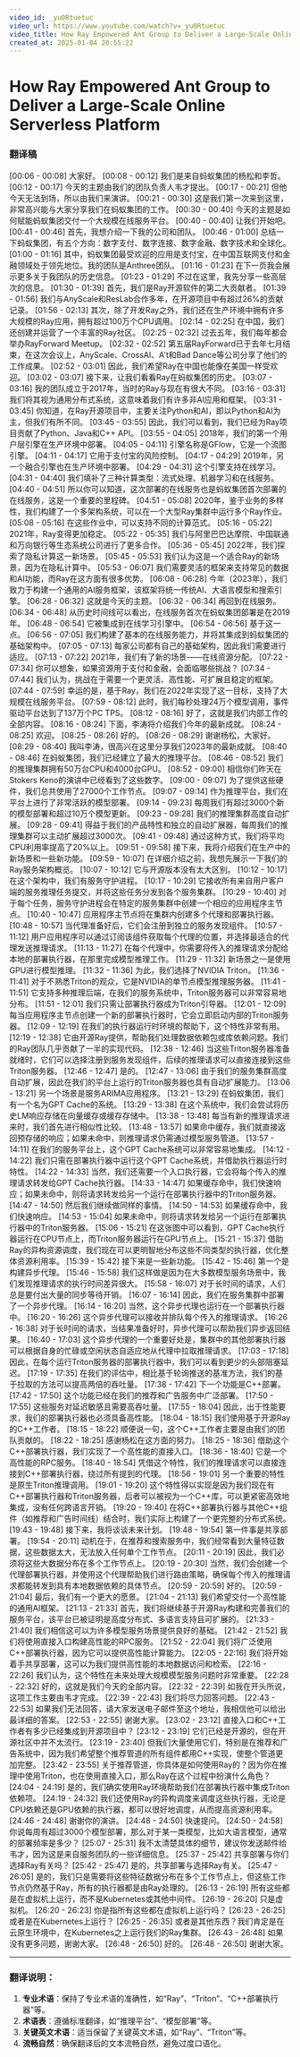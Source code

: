 ```yaml
---
video_id: _yu0Rtuetuc
video_url: https://www.youtube.com/watch?v=_yu0Rtuetuc
video_title: How Ray Empowered Ant Group to Deliver a Large-Scale Online Serverless Platform
created_at: 2025-01-04 20:55:22
---
```


# How Ray Empowered Ant Group to Deliver a Large-Scale Online Serverless Platform

### 翻译稿

[00:06 - 00:08] 大家好。
[00:08 - 00:12] 我们是来自蚂蚁集团的杨松和李哲。
[00:12 - 00:17] 今天的主题由我们的团队负责人韦才提出。
[00:17 - 00:21] 但他今天无法到场，所以由我们来演讲。
[00:21 - 00:30] 这是我们第一次来到这里，非常高兴能与大家分享我们在蚂蚁集团的工作。
[00:30 - 00:40] 今天的主题是如何赋能蚂蚁集团交付一个大规模在线服务平台。
[00:40 - 00:40] 让我们开始吧。
[00:41 - 00:46] 首先，我想介绍一下我的公司和团队。
[00:46 - 01:00] 总结一下蚂蚁集团，有五个方向：数字支付、数字连接、数字金融、数字技术和全球化。
[01:00 - 01:16] 其中，蚂蚁集团最受欢迎的应用是支付宝，在中国互联网支付和金融领域处于领先地位。我的团队是Anthree团队。
[01:16 - 01:23] 在下一页我会展示更多关于我团队的历史信息。
[01:23 - 01:29] 不过在这里，我先分享一些高层次的信息。
[01:30 - 01:39] 首先，我们是Ray开源软件的第二大贡献者。
[01:39 - 01:56] 我们与AnyScale和ResLab合作多年，在开源项目中有超过26%的贡献记录。
[01:56 - 02:13] 其次，除了开发Ray之外，我们还在生产环境中拥有许多大规模的Ray应用，拥有超过100万个CPU调用。
[02:14 - 02:25] 在中国，我们还创建并运营了一个丰富的Ray社区。
[02:25 - 02:32] 过去五年，我们每年都会举办RayForward Meetup。
[02:32 - 02:52] 第五届RayForward已于去年七月结束，在这次会议上，AnyScale、CrossAI、A't和Bad Dance等公司分享了他们的工作成果。
[02:52 - 03:01] 因此，我们希望Ray在中国也能像在美国一样受欢迎。
[03:02 - 03:07] 接下来，让我们看看Ray在蚂蚁集团的历史。
[03:07 - 03:16] 我的团队成立于2017年，当时的Ray与现在有很大不同。
[03:16 - 03:31] 我们将其视为通用分布式系统，这意味着我们有许多非AI应用和框架。
[03:31 - 03:45] 你知道，在Ray开源项目中，主要关注Python和AI，即以Python和AI为主，但我们有所不同。
[03:45 - 03:55] 因此，我们可以看到，我们已经为Ray项目贡献了Python、Java和C++ API。
[03:55 - 04:05] 2018年，我们的第一个用户层引擎在生产环境中部署。
[04:05 - 04:11] 引擎名称是GFlow，它是一个流图引擎。
[04:11 - 04:17] 它用于支付宝的风险控制。
[04:17 - 04:29] 2019年，另一个融合引擎也在生产环境中部署。
[04:29 - 04:31] 这个引擎支持在线学习。
[04:31 - 04:40] 我们填补了三种计算类型：流式处理、机器学习和在线服务。
[04:40 - 04:51] 所以你可以知道，这次部署的在线服务也是蚂蚁集团首次部署的在线服务，这是一个重要的里程碑。
[04:51 - 05:08] 2020年，鉴于业务的多样性，我们构建了一个多架构系统，可以在一个大型Ray集群中运行多个Ray作业。
[05:08 - 05:16] 在这些作业中，可以支持不同的计算范式。
[05:16 - 05:22] 2021年，Ray变得更加稳定。
[05:22 - 05:35] 我们与阿里巴巴达摩院、中国联通和万向银行等生态系统公司进行了更多合作。
[05:36 - 05:45] 2022年，我们探索了隐私计算这一新场景。
[05:45 - 05:53] 我们认为这是一个适合Ray的新场景，因为在隐私计算中。
[05:53 - 06:07] 我们需要灵活的框架来支持常见的数据和AI功能，而Ray在这方面有很多优势。
[06:08 - 06:28] 今年（2023年），我们致力于构建一个通用的AI服务框架，该框架将统一传统AI、大语言模型和搜索引擎。
[06:28 - 06:32] 这就是今天的主题。
[06:32 - 06:34] 再回到在线服务。
[06:34 - 06:48] 从历史时间线可以看出，在线服务首次在蚂蚁集团部署是在2019年。
[06:48 - 06:54] 它被集成到在线学习引擎中。
[06:54 - 06:56] 基于这一点。
[06:56 - 07:05] 我们构建了基本的在线服务能力，并将其集成到蚂蚁集团的基础架构中。
[07:05 - 07:13] 每家公司都有自己的基础架构，因此我们需要进行适应。
[07:13 - 07:22] 2021年，我们有了新的场景——在线资源分配。
[07:22 - 07:34] 你可以想象，如果资源用于支付和金融，会面临哪些挑战？
[07:34 - 07:44] 我们认为，挑战在于需要一个更灵活、高性能、可扩展且稳定的框架。
[07:44 - 07:59] 幸运的是，基于Ray，我们在2022年实现了这一目标，支持了大规模在线服务平台。
[07:59 - 08:12] 此时，我们每秒处理24万个模型调用，事件驱动平台达到了137万个PC TPS。
[08:12 - 08:16] 好了，这就是我们内部工作的全部内容。
[08:16 - 08:24] 下面，李涛将介绍我们今年的最新成就。
[08:24 - 08:25] 欢迎。
[08:25 - 08:26] 好的。
[08:26 - 08:29] 谢谢杨松，大家好。
[08:29 - 08:40] 我叫李涛，很高兴在这里分享我们2023年的最新成就。
[08:40 - 08:46] 在蚂蚁集团，我们已经建立了最大的推理平台。
[08:46 - 08:52] 我们的推理集群拥有50万台CPU和4000台GPU。
[08:52 - 09:00] 相信你们昨天在Stokers Keno的演讲中已经看到了这些数字。
[09:00 - 09:07] 为了提供这些硬件，我们总共使用了27000个工作节点。
[09:07 - 09:14] 作为推理平台，我们在平台上进行了非常活跃的模型部署。
[09:14 - 09:23] 每周我们有超过3000个新的模型部署和超过10万个模型更新。
[09:23 - 09:28] 我们的推理集群高度自动扩展。
[09:28 - 09:41] 得益于我们的产品特性和独立的自动扩展器，每周我们的推理集群可以主动扩展超过3000次。
[09:41 - 09:48] 通过这种方式，我们将平均CPU利用率提高了20%以上。
[09:51 - 09:58] 接下来，我将介绍我们在生产中的新场景和一些新功能。
[09:59 - 10:07] 在详细介绍之前，我想先展示一下我们的Ray服务架构概览。
[10:07 - 10:12] 它与开源版本没有太大区别。
[10:12 - 10:17] 在这个架构中，我们有服务守护进程。
[10:17 - 10:29] 它接收所有来自用户客户端的服务推理任务提交，并将这些任务分发到各个服务集群。
[10:29 - 10:40] 对于每个任务，服务守护进程会在特定的服务集群中创建一个相应的应用程序主节点。
[10:40 - 10:47] 应用程序主节点将在集群内创建多个代理和部署执行器。
[10:48 - 10:57] 当代理准备好后，它们会注册到独立的服务发现组件。
[10:57 - 11:12] 用户应用程序可以通过订阅该组件获取每个代理的位置，并选择最适合的代理发送推理请求。
[11:13 - 11:27] 在每个代理中，你需要将传入的推理请求分配给本地的部署执行器，在那里完成模型推理工作。
[11:29 - 11:32] 新场景之一是使用GPU进行模型推理。
[11:32 - 11:36] 为此，我们选择了NVIDIA Triton。
[11:36 - 11:41] 对于不熟悉Triton的观众，它是NVIDIA的单节点模型推理服务器。
[11:41 - 11:51] 它支持多种推理后端，在我们的服务系统中，Triton服务器可以非常容易地分布。
[11:51 - 12:01] 我们只需让部署执行器成为Triton引导器。
[12:01 - 12:09] 每当应用程序主节点创建一个新的部署执行器时，它会立即启动内部的Triton服务器。
[12:09 - 12:19] 在我们的执行器运行时环境的帮助下，这个特性非常有用。
[12:19 - 12:38] 它由开源Ray提供，帮助我们处理数据依赖包或库依赖问题。我们的Ray团队几乎贡献了一半的实现代码。
[12:38 - 12:46] 当这些Triton服务器准备就绪时，它们可以选择注册到服务发现组件，后续的推理请求可以直接连接到这些Triton服务器。
[12:46 - 12:47] 是的。
[12:47 - 13:06] 由于我们的服务集群高度自动扩展，因此在我们的平台上运行的Triton服务器也具有自动扩展能力。
[13:06 - 13:21] 另一个场景是服务ARIMA应用程序。
[13:21 - 13:29] 在蚂蚁集团，我们有一个名为GPT Cache的系统。
[13:29 - 13:38] 在这个系统中，我们会尝试将历史LM响应存储在向量缓存或缓存存储中。
[13:38 - 13:48] 每当有新的推理请求进来时，我们首先进行相似性比较。
[13:48 - 13:57] 如果命中缓存，我们就直接返回预存储的响应；如果未命中，则推理请求仍需通过模型服务管道。
[13:57 - 14:11] 在我们的服务平台上，这个GPT Cache系统可以非常容易地集成。
[14:12 - 14:22] 我们只需在部署执行器中运行这个GPT Cache系统，并借助执行器运行时特性。
[14:22 - 14:33] 当然，我们还需要一个入口执行器，它会将每个传入的推理请求转发给GPT Cache执行器。
[14:33 - 14:47] 如果缓存命中，我们快速响应；如果未命中，则将请求转发给另一个运行在部署执行器中的Triton服务器。
[14:47 - 14:50] 然后我们继续做同样的事情。
[14:50 - 14:53] 如果缓存命中，我们快速响应。
[14:53 - 15:04] 如果未命中，则将请求转发给另一个运行在部署执行器中的Triton服务器。
[15:06 - 15:21] 在这张图中可以看到，GPT Cache执行器运行在CPU节点上，而Triton服务器运行在GPU节点上。
[15:21 - 15:37] 借助Ray的异构资源调度，我们现在可以更明智地分布这些不同类型的执行器，优化整体资源利用率。
[15:39 - 15:42] 接下来是一些新功能。
[15:42 - 15:46] 第一个是构建异步代理。
[15:46 - 15:58] 我们这样做是因为在大多数模型服务场景中，我们发现推理请求的执行时间差异很大。
[15:58 - 16:07] 对于长时间的请求，人们总是要付出大量的同步等待开销。
[16:07 - 16:14] 因此，我们在服务集群中部署了一个异步代理。
[16:14 - 16:20] 当然，这个异步代理也运行在一个部署执行器中。
[16:20 - 16:26] 这个异步代理可以接收并排队每个传入的推理请求。
[16:26 - 16:38] 对于长时间的请求，当结果准备好时，异步代理可以帮助我们异步返回结果。
[16:40 - 17:03] 这个异步代理的一个重要好处是，集群中的其他部署执行器可以根据自身的忙碌或空闲状态自适应地从代理中拉取推理请求。
[17:03 - 17:18] 因此，在每个运行Triton服务器的部署执行器中，我们可以看到更少的头部阻塞延迟。
[17:19 - 17:35] 在我们的评估中，相比基于轮询推送的基准方法，我们的基于拉取的方法可以提高两倍的吞吐量。
[17:38 - 17:42] 下一个功能是C++部署。
[17:42 - 17:50] 这个功能已经在我们的推荐和广告服务中广泛部署。
[17:50 - 17:55] 这些服务对延迟敏感且需要高吞吐量。
[17:55 - 18:04] 因此，出于性能要求，我们的部署执行器也必须具备高性能。
[18:04 - 18:15] 我们使用基于开源Ray的C++工作者。
[18:15 - 18:22] 顺便说一句，这个C++工作者主要是由我们的团队贡献的。
[18:22 - 18:25] 感谢杨松在这方面的努力。
[18:25 - 18:36] 借助这个C++部署执行器，我们实现了一个高性能的直接入口。
[18:36 - 18:40] 它是一个高性能的RPC服务。
[18:40 - 18:54] 凭借这个特性，我们的推理请求可以直接连接到C++部署执行器，绕过所有提到的代理。
[18:56 - 19:01] 另一个重要的特性是原生Triton推理调用。
[19:01 - 19:20] 这个特性得以实现是因为我们现在有C++部署执行器和Triton服务器，后者可以被视为一个C++库，可以更紧密高效地集成，没有任何跨语言开销。
[19:20 - 19:40] 在将C++部署执行器与其他C++组件（如推荐和广告时间线）结合时，我们实际上构建了一个更完整的分布式系统。
[19:43 - 19:48] 接下来，我将谈谈未来计划。
[19:48 - 19:54] 第一件事是共享部署。
[19:54 - 20:11] 动机在于，在推荐和搜索服务中，我们经常看到大量特征数据，这些数据太大，无法放入任何单个工作节点。
[20:11 - 20:19] 因此，我们必须将这些大数据分布在多个工作节点上。
[20:19 - 20:30] 当然，我们会创建一个代理部署执行器，并使用这个代理帮助我们进行路由策略，确保每个传入的推理请求都能转发到具有本地数据依赖的具体节点。
[20:59 - 20:59] 好的。
[20:59 - 21:04] 最后，我们有一个更大的愿景。
[21:04 - 21:13] 我们希望交付一个高性能的通用AI框架。
[21:13 - 21:33] 首先，我们将继续基于开源Ray构建和完善我们的服务平台，该平台已被证明是高度分布式、多语言支持且可扩展的。
[21:33 - 21:40] 我们相信这可以为许多模型服务场景提供良好的基础。
[21:42 - 21:52] 我们将使用直接入口构建高性能的RPC服务。
[21:52 - 22:04] 我们将广泛使用C++部署执行器，因为它可以提供高性能计算能力。
[22:05 - 22:16] 我们将开始着手共享部署，这可以为我们提供高性能的本地数据访问和检索。
[22:16 - 22:26] 我们认为，这个特性在未来处理大规模模型服务问题时非常重要。
[22:28 - 22:32] 好的，这就是我们今天的全部内容。
[22:32 - 22:39] 如我在开头所说，这项工作主要由韦才完成。
[22:39 - 22:43] 我们将尽力回答问题。
[22:43 - 22:53] 如果我们无法回答，请大家发送电子邮件至这个地址，我相信他可以给出最详细的答案。
[22:53 - 22:55] 谢谢大家。
[23:02 - 23:12] 直接入口和C++工作者有多少已经集成到开源项目中？
[23:12 - 23:19] 它们已经是开源的，但在开源社区中并不太流行。
[23:19 - 23:40] 但我们大量使用它们，特别是在推荐和广告系统中，因为我们希望整个推荐管道的所有组件都用C++实现，使整个管道更加完整。
[23:42 - 23:55] 关于推荐管道，你具体是如何使用Ray的？因为你在推理中使用Triton，也在使用直接入口，那么Ray在这个过程中扮演什么角色？
[24:04 - 24:19] 是的，我们确实使用Ray环境帮助我们在部署执行器中集成Triton依赖项。
[24:19 - 24:32] 我们还使用Ray的异构调度来调度这些执行器，无论是CPU依赖还是GPU依赖的执行器，都可以很好地调度，从而提高资源利用率。
[24:46 - 24:48] 谢谢你的演讲。
[24:48 - 24:50] 快速提问。
[24:50 - 24:58] 你说每周有超过3000个模型部署，那么对于某一类模型，比如大语言模型，通常的部署频率是多少？
[25:07 - 25:31] 我不太清楚具体的细节，建议你发送邮件给韦才，因为这是来自服务团队的一些详细信息。
[25:37 - 25:42] 共享部署与你们选择Ray有关吗？
[25:42 - 25:47] 是的，共享部署与选择Ray有关。
[25:47 - 26:05] 是的，我们只是需要将这些特征数据分布在多个工作节点上，但这些工作节点仍然基于Ray，所有的执行器都是由Ray处理的。
[26:13 - 26:19] 所有这些都是在虚拟机上运行，而不是Kubernetes或其他中间件。
[26:19 - 26:20] 只是虚拟机。
[26:20 - 26:23] 你是指所有这些都在虚拟机上运行吗？
[26:23 - 26:25] 或者是在Kubernetes上运行？
[26:25 - 26:35] 或者是其他东西？我们肯定是在云原生环境中，在Kubernetes之上运行我们的Ray集群。
[26:43 - 26:48] 如果没有更多问题，谢谢大家。
[26:48 - 26:50] 好的。
[26:48 - 26:50] 谢谢大家。

---

### 翻译说明：
1. **专业术语**：保持了专业术语的准确性，如“Ray”、“Triton”、“C++部署执行器”等。
2. **术语表**：遵循标准翻译，如“推理平台”、“模型部署”等。
3. **关键英文术语**：适当保留了关键英文术语，如“Ray”、“Triton”等。
4. **流畅自然**：确保翻译后的文本流畅自然，避免过度口语化。